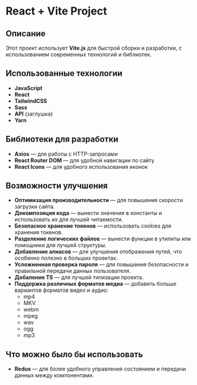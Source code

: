 # React + Vite Project

## Описание

Этот проект использует **Vite.js** для быстрой сборки и разработки, с использованием современных технологий и библиотек.

## Использованные технологии

- **JavaScript**
- **React**
- **TailwindCSS**
- **Sass**
- **API** (заглушка)
- **Yarn**

## Библиотеки для разработки

- **Axios** — для работы с HTTP-запросами
- **React Router DOM** — для удобной навигации по сайту
- **React Icons** — для удобного использования иконок

## Возможности улучшения

- **Оптимизация производительности** — для повышения скорости загрузки сайта.
- **Декомпозиция кода** — вынести значения в константы и использовать их для лучшей читаемости.
- **Безопасное хранение токенов** — использовать cookies для хранения токенов.
- **Разделение логических файлов** — вынести функции в утилиты или помощники для лучшей структуры.
- **Добавление алиасов** — для улучшения отображения путей, что особенно полезно в больших проектах.
- **Усложненная проверка пароля** — для повышения безопасности и правильной передачи данных пользователя.
- **Добаление TS** — для лучшей типизации проекта.
- **Поддержка различных форматов медиа** — добавить больше вариантов форматов видео и аудио:
  - mp4
  - MKV
  - webm
  - mpeg
  - wav
  - ogg
  - mp3

## Что можно было бы использовать

- **Redux** — для более удобного управления состоянием и передачи данных между компонентами.
